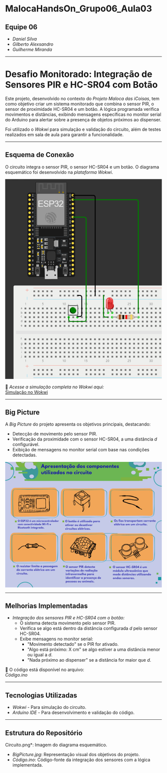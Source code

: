 # MalocaHandsOn_Grupo06_Aula03  
## Equipe 06  
- *Daniel Silva*  
- *Gilberto Alexsandro*  
- *Guilherme Miranda*  

---

# Desafio Monitorado: Integração de Sensores PIR e HC-SR04 com Botão  

Este projeto, desenvolvido no contexto do *Projeto Maloca das iCoisas*, tem como objetivo criar um sistema monitorado que combina o sensor PIR, o sensor de proximidade HC-SR04 e um botão. A lógica programada verifica movimentos e distâncias, exibindo mensagens específicas no monitor serial do Arduino para alertar sobre a presença de objetos próximos ao dispenser.  

Foi utilizado o *Wokwi* para simulação e validação do circuito, além de testes realizados em sala de aula para garantir a funcionalidade.  

---

## Esquema de Conexão  
O circuito integra o sensor PIR, o sensor HC-SR04 e um botão. O diagrama esquemático foi desenvolvido na *plataforma Wokwi*.  

![Esquema de Conexão](Circuito.png)  

🔗 *Acesse a simulação completa no Wokwi aqui:*  
[Simulação no Wokwi](https://wokwi.com/projects/416627021552970753)

---

## Big Picture  
A *Big Picture* do projeto apresenta os objetivos principais, destacando:  
- Detecção de movimento pelo sensor PIR.  
- Verificação da proximidade com o sensor HC-SR04, a uma distância *d* configurável.  
- Exibição de mensagens no monitor serial com base nas condições detectadas.  

![Big Picture](BigPicture.jpg)

---

## Melhorias Implementadas  
- *Integração dos sensores PIR e HC-SR04 com o botão:*  
  - O sistema detecta movimento pelo sensor PIR.  
  - Verifica se algo está dentro da distância configurada *d* pelo sensor HC-SR04.  
  - Exibe mensagens no monitor serial:  
    - "Movimento detectado" se o PIR for ativado.  
    - "Algo está próximo: X cm" se algo estiver a uma distância menor ou igual a *d*.  
    - "Nada próximo ao dispenser" se a distância for maior que *d*.  

🔗 O código está disponível no arquivo:  
*Código.ino*

---

## Tecnologias Utilizadas  
- *Wokwi* - Para simulação do circuito.  
- *Arduino IDE* - Para desenvolvimento e validação do código.  

---

## Estrutura do Repositório  
Circuito.png*: Imagem do diagrama esquemático.  
- *BigPicture.jpg*: Representação visual dos objetivos do projeto.  
- *Código.ino*: Código-fonte da integração dos sensores com a lógica implementada.  



